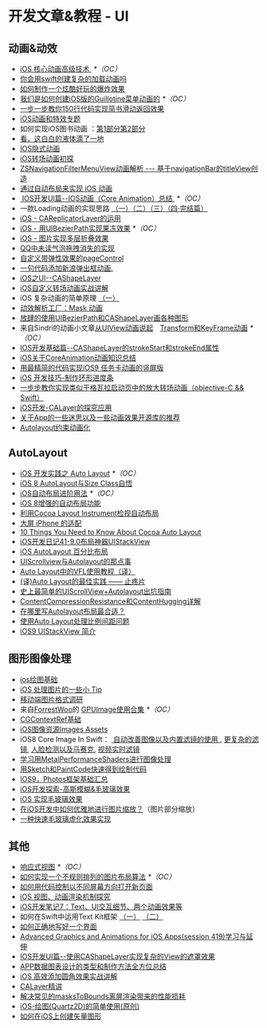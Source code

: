 # 开发文章&教程 - UI
## 动画&动效
- [iOS 核心动画高级技术 ][1] _\*（OC）_
- [你会用swift创建复杂的加载动画吗][2]
- [如何制作一个炫酷好玩的爆炸效果][3]
- [我们是如何创建iOS版的Guillotine菜单动画的][4] _\*（OC）_
- [一步一步教你150行代码实现简书滑动返回效果][5]
- [iOS动画和特效专题][6]
- 如何实现iOS图书动画 ：[第1部分][7][第2部分][8]
- [看，这白白的液体滴了一地][9]
- [IOS隐式动画][10]
- [iOS转场动画初探][11]
- [ZSNavigationFilterMenuView动画解析 --- 基于navigationBar的titleView创造][12]
- [通过自动布局来实现 iOS 动画][13]
- [ IOS开发UI篇--IOS动画（Core Animation）总结 ][14] _\*（OC）_
- 一款Loading动画的实现思路 [（一）][15][（二）][16][（三）][17][（四·完结篇）][18]
- [iOS - CAReplicatorLayer的运用][19]
- [iOS - 用UIBezierPath实现果冻效果][20] _\*（OC）_
- [iOS - 图片实现多层折叠效果][21]
- [QQ中未读气泡拖拽消失的实现][22]
- [自定义带弹性效果的pageControl][23]
- [一句代码添加新浪弹出框动画.][24]
- [iOS之UI--CAShapeLayer][25]
- [iOS自定义转场动画实战讲解][26]
- iOS 复杂动画的简单原理 [（一）][27]
- [动效解析工厂：Mask 动画][28]
- [放肆的使用UIBezierPath和CAShapeLayer画各种图形][29]
- 来自Sindri的动画小文章[从UIView动画说起][30]　[Transform和KeyFrame动画][31] _\*（OC）_
- [IOS开发基础篇--CAShapeLayer的strokeStart和strokeEnd属性][32]
- [iOS关于CoreAnimation动画知识总结][33]
- [用最精简的代码实现iOS9 任务卡动画的竖屏版][34]
- [iOS 开发技巧-制作环形进度条][35]
- [一步步教你实现类似于格瓦拉启动页中的放大转场动画（objective-C && Swift）][36]
- [iOS开发-CALayer的探究应用][37]
- [关于App的一些迷思以及一些动画效果开源库的推荐][38]
- [Autolayout约束动画化][39]

## AutoLayout
- [iOS 开发实践之 Auto Layout][40] _\*（OC）_
- [iOS 8 AutoLayout与Size Class自悟][41]
- [iOS自动布局进阶用法][42] _\*（OC）_
- [iOS 8增强的自动布局功能][43]
- [利用Cocoa Layout Instrument检视自动布局][44]
- [大屏 iPhone 的适配][45]
- [10 Things You Need to Know About Cocoa Auto Layout][46]
- [iOS开发日记41-9.0布局神器UIStackView][47]
- [iOS AutoLayout 百分比布局][48]
- [UIScrollview与Autolayout的那点事][49]
- [Auto Layout中的VFL使用教程（译）][50]
- [(译)Auto Layout的最佳实践 —— 止疼片][51]
- [史上最简单的UIScrollView+Autolayout出坑指南][52]
- [ContentCompressionResistance和ContentHugging详解][53]
- [在哪里写Autolayout布局最合适？][54]
- [使用Auto Layout处理比例间距问题][55]
- [iOS9 UIStackView 简介][56]

## 图形图像处理
- [ios绘图基础][57]
- [iOS 处理图片的一些小 Tip][58]
- [移动端图片格式调研][59]
- 来自[ForrestWoo][60]的 [GPUImage使用合集][61] _\*（OC）_ 
- [CGContextRef基础][62]
- [iOS图像资源Images Assets][63]
- iOS8 Core Image In Swift： [ 自动改善图像以及内置滤镜的使用 ][64], [更复杂的滤镜][65], [人脸检测以及马赛克][66], [视频实时滤镜][67]
- [学习用MetalPerformanceShaders进行图像处理][68]
- [用Sketch和PaintCode快速得到绘制代码][69]
- [IOS9，Photos框架基础汇总][70]
- [iOS开发探索-高斯模糊&毛玻璃效果][71]
- [iOS 实现毛玻璃效果][72]
- [在iOS开发中如何优雅地进行图片缩放？][73]（图片部分缩放）
- [一种快速毛玻璃虚化效果实现][74]

## 其他
- [响应式视图][75] _\*（OC）_
- [如何实现一个不规则排列的图片布局算法][76] _\*（OC）_
- [如何用代码控制以不同屏幕方向打开新页面][77]
- [iOS 视图、动画渲染机制探究][78]
- [iOS开发笔记7：Text、UI交互细节、两个动画效果等][79]
- 如何在Swift中运用Text Kit框架 [（一）][80] [（二）][81]
- [如何正确地写好一个界面][82]
- [Advanced Graphics and Animations for iOS Apps(session 419)学习与延伸][83]
- [IOS开发UI篇--使用CAShapeLayer实现复杂的View的遮罩效果][84]
- [APP数据图表设计的类型和制作方法全方位总结][85]
- [iOS 高效添加圆角效果实战讲解][86]
- [CALayer精讲][87]
- [解决常见的masksToBounds离屏渲染带来的性能损耗][88]
- [iOS-绘图(Quartz2D)的简单使用(原创)][89]
- [如何在iOS上创建矢量图形][90]

[1]:	http://wiki.jikexueyuan.com/project/ios-core-animation/
[2]:	http://www.cocoachina.com/swift/20150906/13327.html
[3]:	http://xxycode.com/ru-he-zhi-zuo-ge-xuan-ku-hao-wan-de-bao-zha-xiao-guo-2/
[4]:	http://hechen.info/2015/09/01/How-We-Created-Guillotine-Menu-Animation-for-iOS/
[5]:	http://www.jianshu.com/p/59be4551c418
[6]:	http://liuyanwei.jumppo.com/2015/10/29/iOS-animation-0.html
[7]:	http://www.devtf.cn/?p=1127 "如何实现iOS图书动画:第1部分"
[8]:	http://www.devtf.cn/?p=1129 "如何实现iOS图书动画-第2部分"
[9]:	http://pandara.xyz/2015/11/24/ios_water_drop/ "看，这白白的液体滴了一地"
[10]:	http://www.goofyy.com/blog/ios%E9%9A%90%E5%BC%8F%E5%8A%A8%E7%94%BB/ "IOS隐式动画"
[11]:	http://www.cnblogs.com/hxwj/p/5069806.html "iOS转场动画初探"
[12]:	http://www.jianshu.com/p/50f66a1136de "ZSNavigationFilterMenuView动画解析 --- 基于navigationBar的titleView创造"
[13]:	https://realm.io/cn/news/gotocph-marin-todorov-auto-layout-animations-ios/ "通过自动布局来实现 iOS 动画"
[14]:	http://blog.csdn.net/yixiangboy/article/details/47016829 "IOS开发UI篇--IOS动画（Core Animation）总结"
[15]:	http://www.jianshu.com/p/1c6a2de68753 "一款Loading动画的实现思路（一）"
[16]:	http://www.jianshu.com/p/0dac1208a7ad "一款Loading动画的实现思路（二）"
[17]:	http://www.jianshu.com/p/56448d3d3596 "一款Loading动画的实现思路（三）"
[18]:	http://www.jianshu.com/p/41f277682c91 "一款Loading动画的实现思路（四·完结篇）"
[19]:	http://www.jianshu.com/p/a927157ac62a "iOS - CAReplicatorLayer的运用"
[20]:	http://www.jianshu.com/p/21db20189c40 "iOS - 用UIBezierPath实现果冻效果"
[21]:	http://www.jianshu.com/p/4b26a1f641a3 "iOS - 图片实现多层折叠效果"
[22]:	http://www.cnblogs.com/CyanStone/p/5111178.html "QQ中未读气泡拖拽消失的实现（参照一位年轻牛B的博主的思路自己实现了一下）"
[23]:	http://www.cnblogs.com/CyanStone/p/5123759.html "自定义带弹性效果的pageControl"
[24]:	http://bihongbo.com/2015/08/19/sinaAnimation/ "一句代码添加新浪弹出框动画."
[25]:	http://www.cnblogs.com/goodboy-heyang/p/5185575.html "iOS之UI--CAShapeLayer"
[26]:	http://www.jianshu.com/p/ea0132738057 "iOS自定义转场动画实战讲解"
[27]:	http://www.jianshu.com/p/909ffa37dffa "iOS 复杂动画的简单原理（一）"
[28]:	http://www.jianshu.com/p/3c925a1609f8 "动效解析工厂：Mask 动画"
[29]:	http://www.jianshu.com/p/c5cbb5e05075 "放肆的使用UIBezierPath和CAShapeLayer画各种图形"
[30]:	http://www.jianshu.com/p/6e326068edeb "动画篇-从UIView动画说起"
[31]:	http://www.jianshu.com/p/a071bba99a1b "动画篇-Transform和KeyFrame动画"
[32]:	http://blog.csdn.net/yixiangboy/article/details/50662704 "IOS开发基础篇--CAShapeLayer的strokeStart和strokeEnd属性"
[33]:	http://www.cnblogs.com/wujy/p/5203995.html "iOS关于CoreAnimation动画知识总结"
[34]:	http://iosxxx.com/blog/2016-02-25-%E7%94%A8%E6%9C%80%E7%B2%BE%E7%AE%80%E7%9A%84%E5%AE%9E%E7%8E%B0iOS9-%E4%BB%BB%E5%8A%A1%E5%8D%A1%E5%8A%A8%E7%94%BB%E7%9A%84%E7%AB%96%E5%B1%8F%E7%89%88.html "用最精简的代码实现iOS9 任务卡动画的竖屏版"
[35]:	http://www.cnblogs.com/jgCho/p/5253364.html "iOS 开发技巧-制作环形进度条"
[36]:	http://www.jianshu.com/p/8c29fce5a994 "一步步教你实现类似于格瓦拉启动页中的放大转场动画（objective-C && Swift）"
[37]:	http://www.jianshu.com/p/76a23aca1c5b "iOS开发-CALayer的探究应用"
[38]:	http://www.jianshu.com/p/69449e6bdc14 "关于App的一些迷思以及一些动画效果开源库的推荐"
[39]:	http://www.cocoachina.com/ios/20160331/15841.html
[40]:	http://xuexuefeng.com/autolayout/
[41]:	http://www.hmttommy.com/2014/12/05/AutoLayout/
[42]:	http://www.cnblogs.com/dsxniubility/p/4266581.html
[43]:	http://mp.weixin.qq.com/s?__biz=MjM5OTM0MzIwMQ==&mid=206448996&idx=3&sn=895663ec96a8469820b54b6536975340#rd
[44]:	http://www.cocoachina.com/ios/20151105/13927.html
[45]:	http://blog.ibireme.com/2014/09/16/adapted_to_iphone6/ "大屏 iPhone 的适配"
[46]:	http://southpeak.github.io/blog/2015/08/31/translate-10-things-you-need-to-know-about-cocoa-auto-layout/
[47]:	http://www.cnblogs.com/Twisted-Fate/p/4923326.html "iOS开发日记41-9.0布局神器UIStackView"
[48]:	http://liumh.com/2015/09/27/ios-autolayout-multiplier/ "iOS AutoLayout 百分比布局"
[49]:	http://adad184.com/2015/12/01/scrollview-under-autolayout/ "UIScrollview与Autolayout的那点事"
[50]:	http://mmmmmax.wang/2015/12/11/Auto-Layout-Visual-Format-Language-Tutorial/ "Auto Layout中的VFL使用教程（译）"
[51]:	http://www.calios.gq/2015/12/14/%EF%BC%BB%E8%AF%91%EF%BC%BDAuto-Layout%E7%9A%84%E6%9C%80%E4%BD%B3%E5%AE%9E%E8%B7%B5-%E2%80%94%E2%80%94-%E6%AD%A2%E7%96%BC%E7%89%87/ "［译］Auto Layout的最佳实践 —— 止疼片"
[52]:	http://bestswifter.com/blog/2015/12/21/shi-shang-zui-jian-dan-de-uiscrollview-plus-autolayoutchu-keng-zhi-nan/ "史上最简单的UIScrollView+Autolayout出坑指南"
[53]:	http://summertreee.github.io/blog/2015/12/13/contentcompressionresistancehe-contenthuggingxiang-jie/ "ContentCompressionResistance和ContentHugging详解"
[54]:	http://reviewcode.cn/article.html?reviewId=14
[55]:	http://www.cocoachina.com/ios/20160322/15725.html
[56]:	http://swift.gg/2016/03/31/ios9-uistackview-guide-swift/ "iOS9 UIStackView 简介"
[57]:	http://liuyanwei.jumppo.com/2015/07/25/ios-draw-base.html
[58]:	http://blog.ibireme.com/2015/11/02/ios_image_tips/ "iOS 处理图片的一些小 Tip"
[59]:	http://blog.ibireme.com/2015/11/02/mobile_image_benchmark/
[60]:	http://www.cnblogs.com/salam/ "ForrestWoo"
[61]:	http://www.cnblogs.com/salam/tag/GPUImage/
[62]:	https://mp.weixin.qq.com/s?__biz=MzAwMjYwMTAwNw==&mid=402342027&idx=1&sn=ba413699626cf1880e33f10a183a343c&scene=1&srcid=1130XiEHdiK5oNxdxzzL7CD7&key=ff7411024a07f3eb866bf44c61ee35e19fa0fb581392747ff93ab9adcc0007fb6f5d843d1fe8cf93ac2be933ed3575de&ascene=0&uin=MjY5MzMxNTMwMQ==
[63]:	http://www.cnblogs.com/jgCho/p/5089009.html "iOS图像资源Images Assets"
[64]:	http://blog.csdn.net/zhangao0086/article/details/39012231 "自动改善图像以及内置滤镜的使用"
[65]:	http://blog.csdn.net/zhangao0086/article/details/39120331 "iOS8 Core Image In Swift：更复杂的滤镜"
[66]:	http://blog.csdn.net/zhangao0086/article/details/39253707 "iOS8 Core Image In Swift：人脸检测以及马赛克"
[67]:	http://blog.csdn.net/zhangao0086/article/details/39433519 "iOS8 Core Image In Swift：视频实时滤镜"
[68]:	http://www.jianshu.com/p/b1f242cfe9ee "学习用MetalPerformanceShaders进行图像处理"
[69]:	http://www.jianshu.com/p/d01110c80495 "用Sketch和PaintCode快速得到绘制代码"
[70]:	http://ms.csdn.net/geek/56031
[71]:	http://www.jianshu.com/p/6dd0eab888a6 "iOS开发探索-高斯模糊&毛玻璃效果"
[72]:	http://www.cnblogs.com/arvin-sir/p/5131358.html "iOS 实现毛玻璃效果"
[73]:	http://www.jianshu.com/p/af2d471f7b9c "在iOS开发中如何优雅地进行图片缩放？"
[74]:	http://wingjay.com/2016/03/12/%E4%B8%80%E7%A7%8D%E5%BF%AB%E9%80%9F%E6%AF%9B%E7%8E%BB%E7%92%83%E8%99%9A%E5%8C%96%E6%95%88%E6%9E%9C%E5%AE%9E%E7%8E%B0/
[75]:	http://objccn.io/issue-22-5/
[76]:	http://kittenyang.com/layout-algorithm
[77]:	https://lvwenhan.com/ios/458.html
[78]:	http://segmentfault.com/a/1190000004164291 "iOS 视图、动画渲染机制探究"
[79]:	http://www.cnblogs.com/colinhou/p/5062502.html "iOS开发笔记7：Text、UI交互细节、两个动画效果等"
[80]:	http://www.devtalking.com/articles/text-kit-tutorial-in-swift-1/ "如何在Swift中运用Text Kit框架（一） October 31, 2014"
[81]:	http://www.devtalking.com/articles/text-kit-tutorial-in-swift-2/ "如何在Swift中运用Text Kit框架（二） December 11, 2014"
[82]:	http://oncenote.com/2015/12/08/How-to-build-UI/ "如何正确地写好一个界面"
[83]:	https://github.com/100mango/zen/blob/master/WWDC%E5%BF%83%E5%BE%97%EF%BC%9AAdvanced%20Graphics%20and%20Animations%20for%20iOS%20Apps/Advanced%20Graphics%20and%20Animations%20for%20iOS%20Apps.md
[84]:	http://blog.csdn.net/yixiangboy/article/details/50485250 "IOS开发UI篇--使用CAShapeLayer实现复杂的View的遮罩效果"
[85]:	http://www.uisdc.com/app-chart-design-summary "APP数据图表设计的类型和制作方法全方位总结"
[86]:	http://www.jianshu.com/p/f970872fdc22 "iOS 高效添加圆角效果实战讲解"
[87]:	http://www.henishuo.com/calayer-learning/
[88]:	http://zyden.vicp.cc/zycornerradius/
[89]:	http://www.cnblogs.com/start-ios/p/5293564.html "iOS-绘图(Quartz2D)的简单使用(原创)"
[90]:	http://www.cocoachina.com/ios/20160330/15826.html